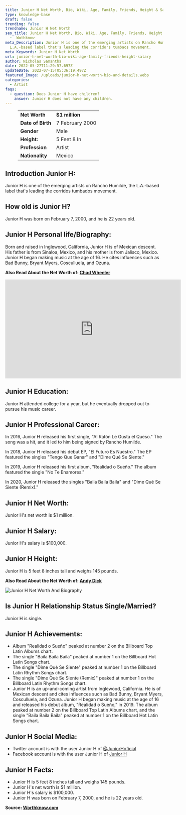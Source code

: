 ```yaml
---
title: Junior H Net Worth, Bio, Wiki, Age, Family, Friends, Height & Salary
type: knowledge-base
draft: false
trending: false
trendname: Junior H Net Worth
seo_title: Junior H Net Worth, Bio, Wiki, Age, Family, Friends, Height & Salary
  -  Wothknow
meta_Description: Junior H is one of the emerging artists on Rancho Humilde, the
  L.A.-based label that's leading the corrido's tumbaos movement.
meta_Keywords: Junior H Net Worth
url: junior-h-net-worth-bio-wiki-age-family-friends-height-salary
author: Nicholas Samantha
date: 2022-05-27T11:29:57.697Z
updateDate: 2022-07-15T05:36:19.497Z
featured_Image: /uploads/junior-h-net-worth-bio-and-details.webp
categories:
  - Artist
faqs:
  - question: Does Junior H have children?
    answer: Junior H does not have any children.
---
```

<figure class="wp-block-table is-style-stripes">
  <table>
    <tbody>
      <tr>
        <td>
          <strong>Net Worth</strong>
        </td>
        <td>
          <strong>$1 million</strong>
        </td>
      </tr>
      <tr>
        <td>
          <strong>Date of Birth</strong>
        </td>
        <td>7 February 2000</td>
      </tr>
      <tr>
        <td>
          <strong>Gender</strong>
        </td>
        <td>Male</td>
      </tr>
      <tr>
        <td>
          <strong>Height:</strong>
        </td>
        <td>5 Feet 8 In</td>
      </tr>
      <tr>
        <td>
          <strong>Profession</strong>
        </td>
        <td>Artist</td>
      </tr>
      <tr>
        <td>
          <strong>Nationality</strong>
        </td>
        <td>Mexico</td>
      </tr>
    </tbody>
  </table>
</figure>

## **Introduction Junior H:**

Junior H is one of the emerging artists on Rancho Humilde, the L.A.-based label that's leading the corridos tumbados movement.

## **How old is Junior H?**

Junior H was born on February 7, 2000, and he is 22 years old.

## **Junior H Personal life/Biography:**

Born and raised in Inglewood, California, Junior H is of Mexican descent. His father is from Sinaloa, Mexico, and his mother is from Jalisco, Mexico. Junior H began making music at the age of 16. He cites influences such as Bad Bunny, Bryant Myers, Cosculluela, and Ozuna.

**Also Read About the Net Worth of: <a href="https://worthknow.com/chad-wheeler-net-worth-bio-age-family-friends-height-salary/" target="_blank" rel="noopener">Chad Wheeler</a>**

<iframe width="560" height="315" src="https://www.youtube.com/embed/dY3rfrlMkPc" title="YouTube video player" frameborder="0" allow="accelerometer; autoplay; clipboard-write; encrypted-media; gyroscope; picture-in-picture" allowfullscreen></iframe>

## **Junior H Education:**

Junior H attended college for a year, but he eventually dropped out to pursue his music career.

## **Junior H Professional Career:**

In 2016, Junior H released his first single, "Al Ratón Le Gusta el Queso." The song was a hit, and it led to him being signed by Rancho Humilde.

In 2018, Junior H released his debut EP, "El Futuro Es Nuestro." The EP featured the singles "Tengo Que Ganar" and "Dime Qué Se Siente."

In 2019, Junior H released his first album, "Realidad o Sueño." The album featured the single "No Te Enamores."

In 2020, Junior H released the singles "Baila Baila Baila" and "Dime Qué Se Siente (Remix)."

## **Junior H Net Worth:**

Junior H's net worth is $1 million.

## **Junior H Salary:**

Junior H's salary is $100,000.

## **Junior H Height:**

Junior H is 5 feet 8 inches tall and weighs 145 pounds.

**Also Read About the Net Worth of: <a href="https://worthknow.com/andy-dick-net-worth-bio-wiki-age-family-friends-height-salary/" target="_blank" rel="noopener">Andy Dick</a>**

![Junior H Net Worth And Biography](/uploads/junior-h-net-worth-.webp)

## **Is Junior H Relationship Status Single/Married?**

Junior H is single.

## **Junior H Achievements:**

* Album "Realidad o Sueño" peaked at number 2 on the Billboard Top Latin Albums chart.
* The single "Baila Baila Baila" peaked at number 1 on the Billboard Hot Latin Songs chart.
* The single "Dime Qué Se Siente" peaked at number 1 on the Billboard Latin Rhythm Songs chart.
* The single "Dime Qué Se Siente (Remix)" peaked at number 1 on the Billboard Latin Rhythm Songs chart.
* Junior H is an up-and-coming artist from Inglewood, California. He is of Mexican descent and cites influences such as Bad Bunny, Bryant Myers, Cosculluela, and Ozuna. Junior H began making music at the age of 16 and released his debut album, "Realidad o Sueño," in 2019. The album peaked at number 2 on the Billboard Top Latin Albums chart, and the single "Baila Baila Baila" peaked at number 1 on the Billboard Hot Latin Songs chart.

## **Junior H Social Media:**

* Twitter account is with the user Junior H of <a href="https://twitter.com/juniorhoficial" target="_blank" rel="nofollow" rel="noopener">@JuniorHoficial</a>
* Facebook account is with the user Junior H of <a href="https://web.facebook.com/juniorhoficial" target="_blank" rel="nofollow" rel="noopener">Junior H </a>

## **Junior H Facts:**

* Junior H is 5 feet 8 inches tall and weighs 145 pounds.
* Junior H's net worth is $1 million.
* Junior H's salary is $100,000.
* Junior H was born on February 7, 2000, and he is 22 years old.

**Source: <a href="https://worthknow.com/" target="_blank" rel="noopener">Worthknow.com</a>**